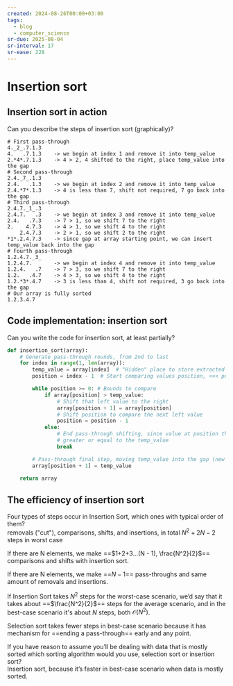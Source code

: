 ```yaml
---
created: 2024-08-26T00:00+03:00
tags:
  - blog
  - computer_science
sr-due: 2025-08-04
sr-interval: 17
sr-ease: 228
---
```


# Insertion sort

## Insertion sort in action

Can you describe the steps of insertion sort (graphically)?
<br class="f">
```
# First pass-through
4._2_.7.1.3
4.   .7.1.3    -> we begin at index 1 and remove it into temp_value
2.*4*.7.1.3    -> 4 > 2, 4 shifted to the right, place temp_value into the gap
# Second pass-through
2.4._7_.1.3
2.4.   .1.3    -> we begin at index 2 and remove it into temp_value
2.4.*7*.1.3    -> 4 is less than 7, shift not required, 7 go back into the gap
# Third pass-through
2.4.7._1_.3
2.4.7.   .3    -> we begin at index 3 and remove it into temp_value
2.4.   .7.3    -> 7 > 1, so we shift 7 to the right
2.    4.7.3    -> 4 > 1, so we shift 4 to the right
    2.4.7.3    -> 2 > 1, so we shift 2 to the right
*1*.2.4.7.3    -> since gap at array starting point, we can insert temp_value back into the gap
# Fourth pass-through
1.2.4.7._3_
1.2.4.7.       -> we begin at index 4 and remove it into temp_value
1.2.4.   .7    -> 7 > 3, so we shift 7 to the right
1.2.   .4.7    -> 4 > 3, so we shift 4 to the right
1.2.*3*.4.7    -> 3 is less than 4, shift not required, 3 go back into the gap
# Our array is fully sorted
1.2.3.4.7
```

## Code implementation: insertion sort

Can you write the code for insertion sort, at least partially?
<br class="f">
```python
def insertion_sort(array):
    # Generate pass-through rounds, from 2nd to last
    for index in range(1, len(array)):
        temp_value = array[index]  # "Hidden" place to store extracted value
        position = index - 1  # Start comparing values position, <<< pos

        while position >= 0: # Bounds to compare
            if array[position] > temp_value:
                # Shift that left value to the right
                array[position + 1] = array[position]
                # Shift position to compare the next left value
                position = position - 1
            else:
                # End pass-through shifting, since value at position that is
                # greater or equal to the temp_value
                break

        # Pass-through final step, moving temp_value into the gap (new home)
        array[position + 1] = temp_value

    return array
```

## The efficiency of insertion sort

Four types of steps occur in Insertion Sort, which ones with typical order of
them?
<br class="f">
removals ("cut"), comparisons, shifts, and insertions, in total $N^2 + 2N - 2$ steps in worst case <!--SR:!2024-09-20,6,210-->

If there are N elements, we make ==$1+2+3...(N - 1), \frac{N^2}{2}$==
comparisons and shifts with insertion sort. <!--SR:!2024-09-06,1,228-->

If there are N elements, we make ==$N-1$== pass-throughs and same amount of
removals and insertions. <!--SR:!2024-09-10,1,208-->

If Insertion Sort takes $N^2$ steps for the worst-case scenario, we’d say that
it takes about ==$\frac{N^2}{2}$== steps for the average scenario, and in the
best-case scenario it's about $N$ steps, both $\mathcal{O}(N^2)$.

Selection sort takes fewer steps in best-case scenario because it has mechanism
for ==ending a pass-through== early and any point.

If you have reason to assume you’ll be dealing with data that is mostly sorted
which sorting algorithm would you use, selection sort or insertion sort?
<br class="f">
Insertion sort, because it’s faster in best-case scenario when data is mostly
sorted.
